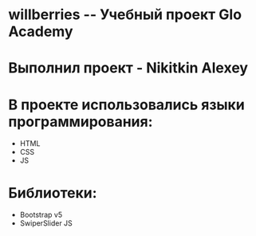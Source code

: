 # willberries -- Учебный проект Glo Academy
# Выполнил проект - Nikitkin Alexey
# В проекте использовались языки программирования:
- HTML
- CSS
- JS
# Библиотеки:
- Bootstrap v5
- SwiperSlider JS
